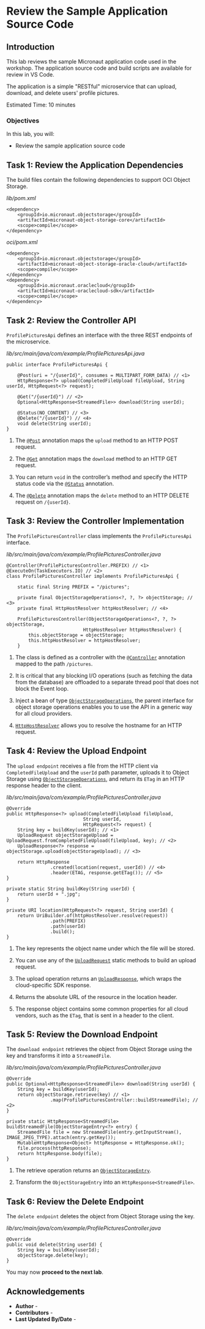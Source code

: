 # Review the Sample Application Source Code

## Introduction

This lab reviews the sample Micronaut application code used in the workshop. The application source code and build scripts are available for review in VS Code.

The application is a simple "RESTful" microservice that can upload, download, and delete users' profile pictures.

Estimated Time: 10 minutes

### Objectives

In this lab, you will:

* Review the sample application source code

## Task 1: Review the Application Dependencies

The build files contain the following dependencies to support OCI Object Storage.

_lib/pom.xml_

	<dependency>
		<groupId>io.micronaut.objectstorage</groupId>
		<artifactId>micronaut-object-storage-core</artifactId>
		<scope>compile</scope>
	</dependency>

_oci/pom.xml_

	<dependency>
		<groupId>io.micronaut.objectstorage</groupId>
		<artifactId>micronaut-object-storage-oracle-cloud</artifactId>
		<scope>compile</scope>
	</dependency>
	<dependency>
		<groupId>io.micronaut.oraclecloud</groupId>
		<artifactId>micronaut-oraclecloud-sdk</artifactId>
		<scope>compile</scope>
	</dependency>

## Task 2: Review the Controller API

`ProfilePicturesApi` defines an interface with the three REST endpoints of the microservice.

_lib/src/main/java/com/example/ProfilePicturesApi.java_

	public interface ProfilePicturesApi {

		@Post(uri = "/{userId}", consumes = MULTIPART_FORM_DATA) // <1>
		HttpResponse<?> upload(CompletedFileUpload fileUpload, String userId, HttpRequest<?> request);

		@Get("/{userId}") // <2>
		Optional<HttpResponse<StreamedFile>> download(String userId);

		@Status(NO_CONTENT) // <3>
		@Delete("/{userId}") // <4>
		void delete(String userId);
	}

1. The [`@Post`](https://docs.micronaut.io/latest/api/io/micronaut/http/annotation/Post.html) annotation maps the `upload` method to an HTTP POST request.

2. The [`@Get`](https://docs.micronaut.io/latest/api/io/micronaut/http/annotation/Get.html) annotation maps the `download` method to an HTTP GET request.

3. You can return `void` in the controller’s method and specify the HTTP status code via the [`@Status`](https://docs.micronaut.io/latest/api/io/micronaut/http/annotation/Status.html) annotation.

4. The [`@Delete`](https://docs.micronaut.io/latest/api/io/micronaut/http/annotation/Delete.html) annotation maps the `delete` method to an HTTP DELETE request on `/{userId}`.

## Task 3: Review the Controller Implementation

The `ProfilePicturesController` class implements the `ProfilePicturesApi` interface.

_lib/src/main/java/com/example/ProfilePicturesController.java_

	@Controller(ProfilePicturesController.PREFIX) // <1>
	@ExecuteOn(TaskExecutors.IO) // <2>
	class ProfilePicturesController implements ProfilePicturesApi {

		static final String PREFIX = "/pictures";

		private final ObjectStorageOperations<?, ?, ?> objectStorage; // <3>
		private final HttpHostResolver httpHostResolver; // <4>

		ProfilePicturesController(ObjectStorageOperations<?, ?, ?> objectStorage,
								HttpHostResolver httpHostResolver) {
			this.objectStorage = objectStorage;
			this.httpHostResolver = httpHostResolver;
		}

1. The class is defined as a controller with the [`@Controller`](https://docs.micronaut.io/latest/api/io/micronaut/http/annotation/Controller.html) annotation mapped to the path `/pictures`.

2. It is critical that any blocking I/O operations (such as fetching the data from the database) are offloaded to a separate thread pool that does not block the Event loop.

3. Inject a bean of type [`ObjectStorageOperations`](https://micronaut-projects.github.io/micronaut-object-storage/latest/api/io/micronaut/objectstorage/ObjectStorageOperations.html), the parent interface for object storage operations enables you to use the API in a generic way for all cloud providers.

4. [`HttpHostResolver`](https://docs.micronaut.io/latest/api/io/micronaut/http/server/util/HttpHostResolver.html) allows you to resolve the hostname for an HTTP request.

## Task 4: Review the Upload Endpoint

The `upload endpoint` receives a file from the HTTP client via `CompletedFileUpload` and the `userId` path parameter, uploads it to Object Storage using [`ObjectStorageOperations`](https://micronaut-projects.github.io/micronaut-object-storage/latest/api/io/micronaut/objectstorage/ObjectStorageOperations.html), and return its `ETag` in an HTTP response header to the client.

_lib/src/main/java/com/example/ProfilePicturesController.java_

	@Override
	public HttpResponse<?> upload(CompletedFileUpload fileUpload,
								String userId,
								HttpRequest<?> request) {
		String key = buildKey(userId); // <1>
		UploadRequest objectStorageUpload = UploadRequest.fromCompletedFileUpload(fileUpload, key); // <2>
		UploadResponse<?> response = objectStorage.upload(objectStorageUpload); // <3>

		return HttpResponse
					.created(location(request, userId)) // <4>
					.header(ETAG, response.getETag()); // <5>
	}

	private static String buildKey(String userId) {
		return userId + ".jpg";
	}

	private URI location(HttpRequest<?> request, String userId) {
		return UriBuilder.of(httpHostResolver.resolve(request))
					.path(PREFIX)
					.path(userId)
					.build();
	}

1. The key represents the object name under which the file will be stored.

2. You can use any of the [`UploadRequest`](https://micronaut-projects.github.io/micronaut-object-storage/latest/api/io/micronaut/objectstorage/request/UploadRequest.html) static methods to build an upload request.

3. The upload operation returns an [`UploadResponse`](https://micronaut-projects.github.io/micronaut-object-storage/latest/api/io/micronaut/objectstorage/response/UploadResponse.html), which wraps the cloud-specific SDK response.

4. Returns the absolute URL of the resource in the location header.

5. The response object contains some common properties for all cloud vendors, such as the `ETag`, that is sent in a header to the client.

## Task 5: Review the Download Endpoint

The `download endpoint` retrieves the object from Object Storage using the key and transforms it into a `StreamedFile`.

_lib/src/main/java/com/example/ProfilePicturesController.java_

	@Override
	public Optional<HttpResponse<StreamedFile>> download(String userId) {
		String key = buildKey(userId);
		return objectStorage.retrieve(key) // <1>
					.map(ProfilePicturesController::buildStreamedFile); // <2>
	}

	private static HttpResponse<StreamedFile> buildStreamedFile(ObjectStorageEntry<?> entry) {
		StreamedFile file = new StreamedFile(entry.getInputStream(), IMAGE_JPEG_TYPE).attach(entry.getKey());
		MutableHttpResponse<Object> httpResponse = HttpResponse.ok();
		file.process(httpResponse);
		return httpResponse.body(file);
	}

1. The retrieve operation returns an [`ObjectStorageEntry`](https://micronaut-projects.github.io/micronaut-object-storage/latest/api/io/micronaut/objectstorage/ObjectStorageEntry.html).

2. Transform the `ObjectStorageEntry` into an `HttpResponse<StreamedFile>`.

## Task 6: Review the Delete Endpoint

The `delete endpoint` deletes the object from Object Storage using the key.

_lib/src/main/java/com/example/ProfilePicturesController.java_

	@Override
	public void delete(String userId) {
		String key = buildKey(userId);
		objectStorage.delete(key);
	}

You may now **proceed to the next lab**.

## Acknowledgements

* **Author** - [](var:author)
* **Contributors** - [](var:contributors)
* **Last Updated By/Date** - [](var:last_updated)

